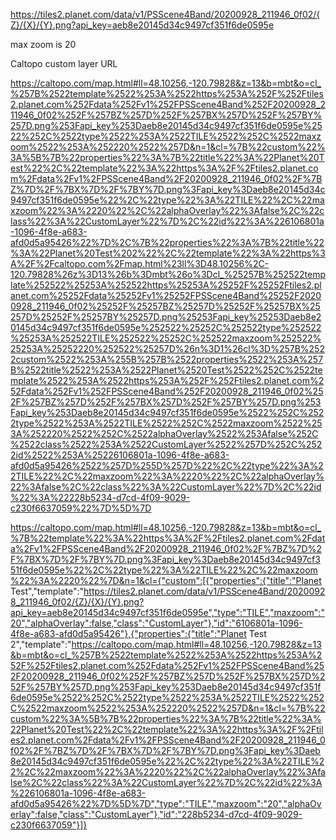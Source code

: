 https://tiles2.planet.com/data/v1/PSScene4Band/20200928_211946_0f02/{Z}/{X}/{Y}.png?api_key=aeb8e20145d34c9497cf351f6de0595e

max zoom is 20

Caltopo custom layer URL

https://caltopo.com/map.html#ll=48.10256,-120.79828&z=13&b=mbt&o=cl_%257B%2522template%2522%253A%2522https%253A%252F%252Ftiles2.planet.com%252Fdata%252Fv1%252FPSScene4Band%252F20200928_211946_0f02%252F%257BZ%257D%252F%257BX%257D%252F%257BY%257D.png%253Fapi_key%253Daeb8e20145d34c9497cf351f6de0595e%2522%252C%2522type%2522%253A%2522TILE%2522%252C%2522maxzoom%2522%253A%252220%2522%257D&n=1&cl=%7B%22custom%22%3A%5B%7B%22properties%22%3A%7B%22title%22%3A%22Planet%20Test%22%2C%22template%22%3A%22https%3A%2F%2Ftiles2.planet.com%2Fdata%2Fv1%2FPSScene4Band%2F20200928_211946_0f02%2F%7BZ%7D%2F%7BX%7D%2F%7BY%7D.png%3Fapi_key%3Daeb8e20145d34c9497cf351f6de0595e%22%2C%22type%22%3A%22TILE%22%2C%22maxzoom%22%3A%2220%22%2C%22alphaOverlay%22%3Afalse%2C%22class%22%3A%22CustomLayer%22%7D%2C%22id%22%3A%226106801a-1096-4f8e-a683-afd0d5a95426%22%7D%2C%7B%22properties%22%3A%7B%22title%22%3A%22Planet%20Test%202%22%2C%22template%22%3A%22https%3A%2F%2Fcaltopo.com%2Fmap.html%23ll%3D48.10256%2C-120.79828%26z%3D13%26b%3Dmbt%26o%3Dcl_%25257B%252522template%252522%25253A%252522https%25253A%25252F%25252Ftiles2.planet.com%25252Fdata%25252Fv1%25252FPSScene4Band%25252F20200928_211946_0f02%25252F%25257BZ%25257D%25252F%25257BX%25257D%25252F%25257BY%25257D.png%25253Fapi_key%25253Daeb8e20145d34c9497cf351f6de0595e%252522%25252C%252522type%252522%25253A%252522TILE%252522%25252C%252522maxzoom%252522%25253A%25252220%252522%25257D%26n%3D1%26cl%3D%257B%2522custom%2522%253A%255B%257B%2522properties%2522%253A%257B%2522title%2522%253A%2522Planet%2520Test%2522%252C%2522template%2522%253A%2522https%253A%252F%252Ftiles2.planet.com%252Fdata%252Fv1%252FPSScene4Band%252F20200928_211946_0f02%252F%257BZ%257D%252F%257BX%257D%252F%257BY%257D.png%253Fapi_key%253Daeb8e20145d34c9497cf351f6de0595e%2522%252C%2522type%2522%253A%2522TILE%2522%252C%2522maxzoom%2522%253A%252220%2522%252C%2522alphaOverlay%2522%253Afalse%252C%2522class%2522%253A%2522CustomLayer%2522%257D%252C%2522id%2522%253A%25226106801a-1096-4f8e-a683-afd0d5a95426%2522%257D%255D%257D%22%2C%22type%22%3A%22TILE%22%2C%22maxzoom%22%3A%2220%22%2C%22alphaOverlay%22%3Afalse%2C%22class%22%3A%22CustomLayer%22%7D%2C%22id%22%3A%22228b5234-d7cd-4f09-9029-c230f6637059%22%7D%5D%7D

https://caltopo.com/map.html#ll=48.10256,-120.79828&z=13&b=mbt&o=cl_%7B%22template%22%3A%22https%3A%2F%2Ftiles2.planet.com%2Fdata%2Fv1%2FPSScene4Band%2F20200928_211946_0f02%2F%7BZ%7D%2F%7BX%7D%2F%7BY%7D.png%3Fapi_key%3Daeb8e20145d34c9497cf351f6de0595e%22%2C%22type%22%3A%22TILE%22%2C%22maxzoom%22%3A%2220%22%7D&n=1&cl={"custom":[{"properties":{"title":"Planet Test","template":"https://tiles2.planet.com/data/v1/PSScene4Band/20200928_211946_0f02/{Z}/{X}/{Y}.png?api_key=aeb8e20145d34c9497cf351f6de0595e","type":"TILE","maxzoom":"20","alphaOverlay":false,"class":"CustomLayer"},"id":"6106801a-1096-4f8e-a683-afd0d5a95426"},{"properties":{"title":"Planet Test 2","template":"https://caltopo.com/map.html#ll=48.10256,-120.79828&z=13&b=mbt&o=cl_%257B%2522template%2522%253A%2522https%253A%252F%252Ftiles2.planet.com%252Fdata%252Fv1%252FPSScene4Band%252F20200928_211946_0f02%252F%257BZ%257D%252F%257BX%257D%252F%257BY%257D.png%253Fapi_key%253Daeb8e20145d34c9497cf351f6de0595e%2522%252C%2522type%2522%253A%2522TILE%2522%252C%2522maxzoom%2522%253A%252220%2522%257D&n=1&cl=%7B%22custom%22%3A%5B%7B%22properties%22%3A%7B%22title%22%3A%22Planet%20Test%22%2C%22template%22%3A%22https%3A%2F%2Ftiles2.planet.com%2Fdata%2Fv1%2FPSScene4Band%2F20200928_211946_0f02%2F%7BZ%7D%2F%7BX%7D%2F%7BY%7D.png%3Fapi_key%3Daeb8e20145d34c9497cf351f6de0595e%22%2C%22type%22%3A%22TILE%22%2C%22maxzoom%22%3A%2220%22%2C%22alphaOverlay%22%3Afalse%2C%22class%22%3A%22CustomLayer%22%7D%2C%22id%22%3A%226106801a-1096-4f8e-a683-afd0d5a95426%22%7D%5D%7D","type":"TILE","maxzoom":"20","alphaOverlay":false,"class":"CustomLayer"},"id":"228b5234-d7cd-4f09-9029-c230f6637059"}]}






